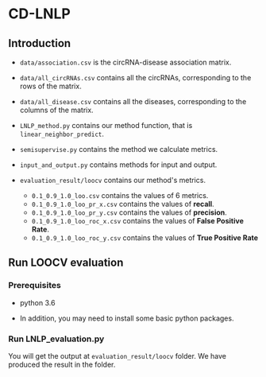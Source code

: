 # CD-LNLP
 
## Introduction

- `data/association.csv` is the circRNA-disease association matrix.
- `data/all_circRNAs.csv` contains all the circRNAs, corresponding to the rows of the matrix.
- `data/all_disease.csv` contains all the diseases, corresponding to the columns of the matrix.


-  `LNLP_method.py` contains our method function, that is `linear_neighbor_predict`.


- `semisupervise.py` contains the method we calculate metrics.

- `input_and_output.py` contains methods for input and output.

- `evaluation_result/loocv` contains our method's metrics.
    - `0.1_0.9_1.0_loo.csv` contains the values of 6 metrics.
    - `0.1_0.9_1.0_loo_pr_x.csv` contains the values of **recall**.
    - `0.1_0.9_1.0_loo_pr_y.csv` contains the values of **precision**.
    - `0.1_0.9_1.0_loo_roc_x.csv` contains the values of **False Positive Rate**.
    - `0.1_0.9_1.0_loo_roc_y.csv` contains the values of **True Positive Rate**

## Run LOOCV evaluation

### Prerequisites
 - python 3.6
   
 - In addition, you may need to install some basic python packages.
 
### Run LNLP_evaluation.py

You will get the output at `evaluation_result/loocv` folder. We have produced the result in the folder.